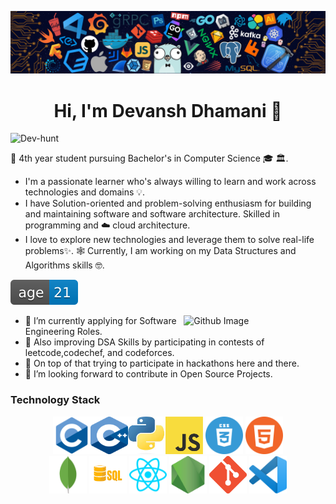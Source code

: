 

<!--
**Dev-hunt/Dev-hunt** is a ✨ _special_ ✨ repository because its `README.md` (this file) appears on your GitHub profile.

Here are some ideas to get you started:

- 🔭 I’m currently working on ...
- 🌱 I’m currently learning ...
- 👯 I’m looking to collaborate on ...
- 🤔 I’m looking for help with ...
- 💬 Ask me about ...
- 📫 How to reach me: ...
- 😄 Pronouns: ...
- ⚡ Fun fact: ...
-->
![](https://github.com/Dev-hunt/Dev-hunt/blob/main/Images/header_.png)

<h1 align="center"> Hi, I'm Devansh Dhamani  👋 </h1>

<p align="left"> <img src="https://komarev.com/ghpvc/?username=Dev-hunt&label=Profile%20views&color=0e75b6&style=flat" alt="Dev-hunt" /> </p>
  
🔭 4th year student pursuing Bachelor's in Computer Science 🎓  🏛.
- I'm a passionate learner who's always willing to learn and work across technologies and domains 💡.
- I have Solution-oriented and problem-solving enthusiasm for building and maintaining software and software architecture. Skilled in programming and ☁️ cloud architecture.
- I love to explore new technologies and leverage them to solve real-life problems✨. 🕸️ Currently, I am working on my Data Structures and Algorithms skills 🤓.


![age](https://github.com/Dev-hunt/Dev-hunt/blob/main/Images/68747470733a2f2f696d672e736869656c64732e696f2f62616467652f6167652d32312d626c7565.svg) 
<!-- 
https:Dev-hunt //Dev-huntgithub.com  /harsh0620/Dev-hunt  harsh0620
https:Dev-hunt //Dev-huntgithub.com  /Subhampreet/Dev-hunt  Subhampreet
-->
<img width="45%" align="right" alt="Github Image" src="https://raw.githubusercontent.com/onimur/.github/master/.resources/git-header.svg" />

- 🌱 I’m currently applying for Software Engineering Roles.
- 🌱 Also improving DSA Skills by participating in contests of leetcode,codechef, and codeforces.
- 🌱 On top of that trying to participate in hackathons here and there.
- 👯 I’m looking forward to contribute in Open Source Projects.

### Technology Stack

<div align="center">
<img src="https://github.com/Dev-hunt/Dev-hunt/blob/main/Images/c-original.svg" height="60" width="60"><img src="https://github.com/Dev-hunt/Dev-hunt/blob/main/Images/c%2B%2B.png" height="60" width="60"><img src="https://github.com/Dev-hunt/Dev-hunt/blob/main/Images/python.jpg" height="60" width="60"><img src="https://github.com/Dev-hunt/Dev-hunt/blob/main/Images/JS.png" height="60" width="60"> <img src="https://github.com/Dev-hunt/Dev-hunt/blob/main/Images/css.png" height="60" width="60"> <img src="https://github.com/Dev-hunt/Dev-hunt/blob/main/Images/html.png" height="60" width="60"> 
  <br>
  <img src="https://github.com/Dev-hunt/Dev-hunt/blob/main/Images/68747470733a2f2f7777772e766563746f726c6f676f2e7a6f6e652f6c6f676f732f6d6f6e676f64622f6d6f6e676f64622d69636f6e2e737667.svg" height="60" width="60"> <img src="https://github.com/Dev-hunt/Dev-hunt/blob/main/Images/sql.png" height="60" width="60"> <img src="https://github.com/Dev-hunt/Dev-hunt/blob/main/Images/68747470733a2f2f7777772e766563746f726c6f676f2e7a6f6e652f6c6f676f732f72656163746a732f72656163746a732d69636f6e2e737667.svg" height="60" width="60"> <img src="https://github.com/Dev-hunt/Dev-hunt/blob/main/Images/nodejs.png" height="60" width="60"> <img src="https://github.com/Dev-hunt/Dev-hunt/blob/main/Images/git.png" width="60" height="60"/> <img src="https://github.com/Dev-hunt/Dev-hunt/blob/main/Images/vs.png" height="60" width="60">
</div>

<br >

<br >
